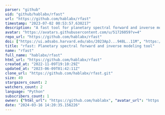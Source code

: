 ```yaml
---
parser: "github"
uid: "github/hablabx/rfast"
url: "https://github.com/hablabx/rfast"
timestamp: "2023-07-02 00:53:57.630217"
description: "A fast tool for planetary spectral forward and inverse modeling."
avatar: "https://avatars.githubusercontent.com/u/51726059?v=4"
repo_url: "https://github.com/hablabx/rfast"
doi: ["https://ui.adsabs.harvard.edu/abs/2023ApJ...948L..11M", "https://ui.adsabs.harvard.edu/abs/2023PSJ.....4...10R", "https://ui.adsabs.harvard.edu/abs/2023ascl.soft06028R/abstract"]
title: "rfast: Planetary spectral forward and inverse modeling tool"
name: "rfast"
full_name: "hablabx/rfast"
html_url: "https://github.com/hablabx/rfast"
created_at: "2022-11-09T19:10:29Z"
updated_at: "2023-06-09T01:42:11Z"
clone_url: "https://github.com/hablabx/rfast.git"
size: 49
stargazers_count: 2
watchers_count: 2
language: "Python"
subscribers_count: 1
owner: {"html_url": "https://github.com/hablabx", "avatar_url": "https://avatars.githubusercontent.com/u/51726059?v=4", "login": "hablabx", "type": "Organization"}
date: "2024-03-16 14:20:35.156226"
---
```

